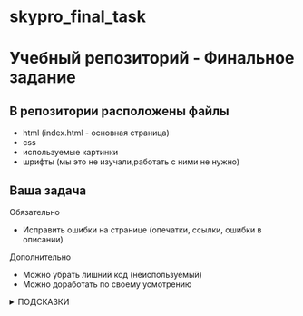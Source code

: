 # skypro_final_task
# Учебный репозиторий - Финальное задание

## В репозитории расположены файлы

- html (index.html - основная страница)
- css
- используемые картинки
- шрифты (мы это не изучали,работать с ними не нужно)

## Ваша задача
Обязательно
- Исправить ошибки на странице (опечатки, ссылки, ошибки в описании)

Дополнительно
- Можно убрать лишний код (неиспользуемый)
- Можно доработать по своему усмотрению

<details>
<summary>ПОДСКАЗКИ</summary>

```
Опечатки 
- Например, на главной странице вместо Windows мы видим Windos.  Найдите этот текст на странице index.html и замените на верный.

Ссылка не на ту страницу
- Например, при попытке вернутся на гланвую страницу со страницы описания по GIT мы возвращаемся на страницу описания терминала MacOS, а не главную.

Ошибки в описании
- Описание основных команд Git осутствует (вместо него описание команд терминала MacOS). Добавьте и опишите те команды, которые изучали на уроке и использовали на уроке.
- На станице с описанием команной строки несколько описаний перепутано. Например, DATE и TIME.

Внешний вид
- Фавикон мог бы быть лучше, не правда?
- И это ваша копия работы, может быть поменяем аватар?
```
</details>
